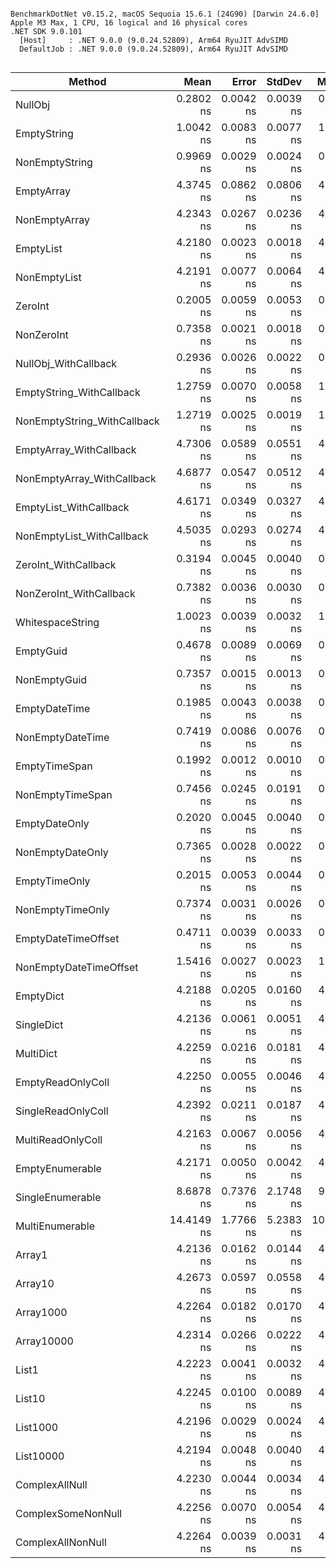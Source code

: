 ```

BenchmarkDotNet v0.15.2, macOS Sequoia 15.6.1 (24G90) [Darwin 24.6.0]
Apple M3 Max, 1 CPU, 16 logical and 16 physical cores
.NET SDK 9.0.101
  [Host]     : .NET 9.0.0 (9.0.24.52809), Arm64 RyuJIT AdvSIMD
  DefaultJob : .NET 9.0.0 (9.0.24.52809), Arm64 RyuJIT AdvSIMD


```
| Method                      | Mean       | Error     | StdDev    | Median     |
|---------------------------- |-----------:|----------:|----------:|-----------:|
| NullObj                     |  0.2802 ns | 0.0042 ns | 0.0039 ns |  0.2784 ns |
| EmptyString                 |  1.0042 ns | 0.0083 ns | 0.0077 ns |  1.0048 ns |
| NonEmptyString              |  0.9969 ns | 0.0029 ns | 0.0024 ns |  0.9961 ns |
| EmptyArray                  |  4.3745 ns | 0.0862 ns | 0.0806 ns |  4.3673 ns |
| NonEmptyArray               |  4.2343 ns | 0.0267 ns | 0.0236 ns |  4.2209 ns |
| EmptyList                   |  4.2180 ns | 0.0023 ns | 0.0018 ns |  4.2182 ns |
| NonEmptyList                |  4.2191 ns | 0.0077 ns | 0.0064 ns |  4.2168 ns |
| ZeroInt                     |  0.2005 ns | 0.0059 ns | 0.0053 ns |  0.1987 ns |
| NonZeroInt                  |  0.7358 ns | 0.0021 ns | 0.0018 ns |  0.7352 ns |
| NullObj_WithCallback        |  0.2936 ns | 0.0026 ns | 0.0022 ns |  0.2928 ns |
| EmptyString_WithCallback    |  1.2759 ns | 0.0070 ns | 0.0058 ns |  1.2741 ns |
| NonEmptyString_WithCallback |  1.2719 ns | 0.0025 ns | 0.0019 ns |  1.2717 ns |
| EmptyArray_WithCallback     |  4.7306 ns | 0.0589 ns | 0.0551 ns |  4.7328 ns |
| NonEmptyArray_WithCallback  |  4.6877 ns | 0.0547 ns | 0.0512 ns |  4.6746 ns |
| EmptyList_WithCallback      |  4.6171 ns | 0.0349 ns | 0.0327 ns |  4.6156 ns |
| NonEmptyList_WithCallback   |  4.5035 ns | 0.0293 ns | 0.0274 ns |  4.4940 ns |
| ZeroInt_WithCallback        |  0.3194 ns | 0.0045 ns | 0.0040 ns |  0.3176 ns |
| NonZeroInt_WithCallback     |  0.7382 ns | 0.0036 ns | 0.0030 ns |  0.7373 ns |
| WhitespaceString            |  1.0023 ns | 0.0039 ns | 0.0032 ns |  1.0015 ns |
| EmptyGuid                   |  0.4678 ns | 0.0089 ns | 0.0069 ns |  0.4651 ns |
| NonEmptyGuid                |  0.7357 ns | 0.0015 ns | 0.0013 ns |  0.7359 ns |
| EmptyDateTime               |  0.1985 ns | 0.0043 ns | 0.0038 ns |  0.1968 ns |
| NonEmptyDateTime            |  0.7419 ns | 0.0086 ns | 0.0076 ns |  0.7383 ns |
| EmptyTimeSpan               |  0.1992 ns | 0.0012 ns | 0.0010 ns |  0.1992 ns |
| NonEmptyTimeSpan            |  0.7456 ns | 0.0245 ns | 0.0191 ns |  0.7359 ns |
| EmptyDateOnly               |  0.2020 ns | 0.0045 ns | 0.0040 ns |  0.2004 ns |
| NonEmptyDateOnly            |  0.7365 ns | 0.0028 ns | 0.0022 ns |  0.7364 ns |
| EmptyTimeOnly               |  0.2015 ns | 0.0053 ns | 0.0044 ns |  0.1995 ns |
| NonEmptyTimeOnly            |  0.7374 ns | 0.0031 ns | 0.0026 ns |  0.7370 ns |
| EmptyDateTimeOffset         |  0.4711 ns | 0.0039 ns | 0.0033 ns |  0.4701 ns |
| NonEmptyDateTimeOffset      |  1.5416 ns | 0.0027 ns | 0.0023 ns |  1.5416 ns |
| EmptyDict                   |  4.2188 ns | 0.0205 ns | 0.0160 ns |  4.2129 ns |
| SingleDict                  |  4.2136 ns | 0.0061 ns | 0.0051 ns |  4.2129 ns |
| MultiDict                   |  4.2259 ns | 0.0216 ns | 0.0181 ns |  4.2191 ns |
| EmptyReadOnlyColl           |  4.2250 ns | 0.0055 ns | 0.0046 ns |  4.2235 ns |
| SingleReadOnlyColl          |  4.2392 ns | 0.0211 ns | 0.0187 ns |  4.2296 ns |
| MultiReadOnlyColl           |  4.2163 ns | 0.0067 ns | 0.0056 ns |  4.2152 ns |
| EmptyEnumerable             |  4.2171 ns | 0.0050 ns | 0.0042 ns |  4.2164 ns |
| SingleEnumerable            |  8.6878 ns | 0.7376 ns | 2.1748 ns |  9.6944 ns |
| MultiEnumerable             | 14.4149 ns | 1.7766 ns | 5.2383 ns | 10.9981 ns |
| Array1                      |  4.2136 ns | 0.0162 ns | 0.0144 ns |  4.2112 ns |
| Array10                     |  4.2673 ns | 0.0597 ns | 0.0558 ns |  4.2600 ns |
| Array1000                   |  4.2264 ns | 0.0182 ns | 0.0170 ns |  4.2192 ns |
| Array10000                  |  4.2314 ns | 0.0266 ns | 0.0222 ns |  4.2346 ns |
| List1                       |  4.2223 ns | 0.0041 ns | 0.0032 ns |  4.2224 ns |
| List10                      |  4.2245 ns | 0.0100 ns | 0.0089 ns |  4.2200 ns |
| List1000                    |  4.2196 ns | 0.0029 ns | 0.0024 ns |  4.2196 ns |
| List10000                   |  4.2194 ns | 0.0048 ns | 0.0040 ns |  4.2189 ns |
| ComplexAllNull              |  4.2230 ns | 0.0044 ns | 0.0034 ns |  4.2225 ns |
| ComplexSomeNonNull          |  4.2256 ns | 0.0070 ns | 0.0054 ns |  4.2240 ns |
| ComplexAllNonNull           |  4.2264 ns | 0.0039 ns | 0.0031 ns |  4.2262 ns |

